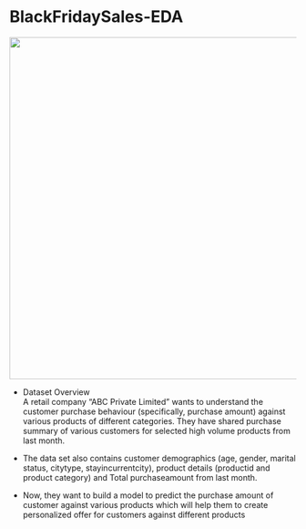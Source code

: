 # BlackFridaySales-EDA
<img src="https://i.postimg.cc/x8wqJ6Jt/Designer.jpg" width="1000" height="600"><br>
- Dataset Overview <br>
A retail company “ABC Private Limited” wants to understand the customer purchase behaviour (specifically, purchase amount) against various products of different categories. They have shared purchase summary of various customers for selected high volume products from last month.

* The data set also contains customer demographics (age, gender, marital status, citytype, stayincurrentcity), product details (productid and product category) and Total purchaseamount from last month.

* Now, they want to build a model to predict the purchase amount of customer against various products which will help them to create personalized offer for customers against different products